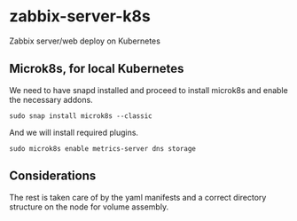 # zabbix-server-k8s
Zabbix server/web deploy on Kubernetes

## Microk8s, for local Kubernetes
We need to have snapd installed and proceed to install microk8s and enable the necessary addons.

~~~
sudo snap install microk8s --classic
~~~

And we will install required plugins.

~~~
sudo microk8s enable metrics-server dns storage
~~~

## Considerations
The rest is taken care of by the yaml manifests and a correct directory structure on the node for volume assembly.
